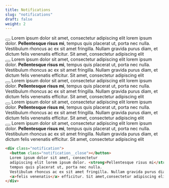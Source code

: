 ```yaml
---
title: Notifications
slug: "notifications"
draft: false
weight: 2
---
```


<div class="notification">
  <button class="notification__close"></button>
  Lorem ipsum dolor sit amet, consectetur
  adipiscing elit lorem ipsum dolor. <strong>Pellentesque risus mi</strong>, tempus quis placerat ut, porta nec nulla. Vestibulum rhoncus ac ex sit amet fringilla. Nullam gravida purus diam, et dictum <a>felis venenatis</a> efficitur. Sit amet,
  consectetur adipiscing elit
</div>
<div class="notification notification--info">
  <button class="notification__close"></button>
  Lorem ipsum dolor sit amet, consectetur
  adipiscing elit lorem ipsum dolor. <strong>Pellentesque risus mi</strong>, tempus quis placerat ut, porta nec nulla. Vestibulum rhoncus ac ex sit amet fringilla. Nullam gravida purus diam, et dictum <a>felis venenatis</a> efficitur. Sit amet,
  consectetur adipiscing elit
</div>
<div class="notification notification--warning">
  <button class="notification__close"></button>
  Lorem ipsum dolor sit amet, consectetur
  adipiscing elit lorem ipsum dolor. <strong>Pellentesque risus mi</strong>, tempus quis placerat ut, porta nec nulla. Vestibulum rhoncus ac ex sit amet fringilla. Nullam gravida purus diam, et dictum <a>felis venenatis</a> efficitur. Sit amet,
  consectetur adipiscing elit
</div>
<div class="notification notification--danger">
  <button class="notification__close"></button>
  Lorem ipsum dolor sit amet, consectetur
  adipiscing elit lorem ipsum dolor. <strong>Pellentesque risus mi</strong>, tempus quis placerat ut, porta nec nulla. Vestibulum rhoncus ac ex sit amet fringilla. Nullam gravida purus diam, et dictum <a>felis venenatis</a> efficitur. Sit amet,
  consectetur adipiscing elit
</div>
<div class="notification notification--success">
  <button class="notification__close"></button>
  Lorem ipsum dolor sit amet, consectetur
  adipiscing elit lorem ipsum dolor. <strong>Pellentesque risus mi</strong>, tempus quis placerat ut, porta nec nulla. Vestibulum rhoncus ac ex sit amet fringilla. Nullam gravida purus diam, et dictum <a>felis venenatis</a> efficitur. Sit amet,
  consectetur adipiscing elit
</div>

```html
<div class="notification">
  <button class="notification__close"></button>
  Lorem ipsum dolor sit amet, consectetur
  adipiscing elit lorem ipsum dolor. <strong>Pellentesque risus mi</strong>,
  tempus quis placerat ut, porta nec nulla.
  Vestibulum rhoncus ac ex sit amet fringilla. Nullam gravida purus diam, et dictum
  <a>felis venenatis</a> efficitur. Sit amet,consectetur adipiscing elit
</div>
```
